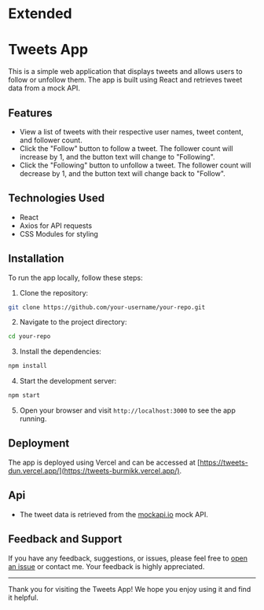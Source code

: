 # Extended

# Tweets App

This is a simple web application that displays tweets and allows users to follow or unfollow them. The app is built using React and retrieves tweet data from a mock API.

## Features

-   View a list of tweets with their respective user names, tweet content, and follower count.
-   Click the "Follow" button to follow a tweet. The follower count will increase by 1, and the button text will change to "Following".
-   Click the "Following" button to unfollow a tweet. The follower count will decrease by 1, and the button text will change back to "Follow".

## Technologies Used

-   React
-   Axios for API requests
-   CSS Modules for styling

## Installation

To run the app locally, follow these steps:

1. Clone the repository:

```bash
git clone https://github.com/your-username/your-repo.git
```

2. Navigate to the project directory:

```bash
cd your-repo
```

3. Install the dependencies:

```bash
npm install
```

4. Start the development server:

```bash
npm start
```

5. Open your browser and visit `http://localhost:3000` to see the app running.

## Deployment

The app is deployed using Vercel and can be accessed at [https://tweets-dun.vercel.app/](https://tweets-burmikk.vercel.app/).

## Api

-   The tweet data is retrieved from the [mockapi.io](https://mockapi.io/) mock API.

## Feedback and Support

If you have any feedback, suggestions, or issues, please feel free to [open an issue](https://github.com/your-username/your-repo/issues) or contact me. Your feedback is highly appreciated.

---

Thank you for visiting the Tweets App! We hope you enjoy using it and find it helpful.
